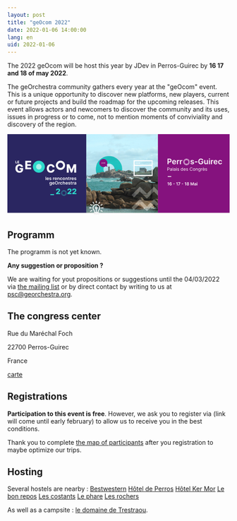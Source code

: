 ```yaml
---
layout: post
title: "geOcom 2022"
date: 2022-01-06 14:00:00
lang: en
uid: 2022-01-06
---
```


The 2022 geOcom will be host this year by JDev in Perros-Guirec by **16 17 and 18 of may 2022**.

The geOrchestra community gathers every year at the "geOcom" event. This is a unique opportunity to discover new platforms, new players, current or future projects and build the roadmap for the upcoming releases. This event allows actors and newcomers to discover the community and its uses, issues in progress or to come, not to mention moments of conviviality and discovery of the region.

![affiche geOcom 2022](/public/geocom2022/geocom_2022_banniere_petite.png)



## Programm

The programm is not yet known.

**Any suggestion or proposition ?**

We are waiting for yout propositions or suggestions until the 04/03/2022 via [the mailing list](https://groups.google.com/forum/#!forum/georchestra)  or by direct contact by writing to us at psc@georchestra.org.


## The congress center

Rue du Maréchal Foch

22700 Perros-Guirec

France

[carte](https://osm.org/go/erOU2wim?m=)


## Registrations

**Participation to this event is free**. However, we ask you to register via (link will come until early february) to allow us to receive you in the best conditions.

Thank you to complete [the map of participants](http://umap.openstreetmap.fr/fr/map/participants-geocom-2022_412235) after you registration to maybe optimize our trips.


## Hosting

Several hostels are nearby :
[Bestwestern](https://www.hotel-les-bains-perros-guirec.fr/fr/)
[Hôtel de Perros](http://hotel-de-perros.fr/)
[Hôtel Ker Mor](http://www.hotel-ker-mor.com)
[Le bon repos](https://www.lebonrepos-perros-guirec.fr)
[Les costants](https://www.hotel-les-costans.fr)
[Le phare](https://www.hotel-le-phare.fr)
[Les rochers](https://www.hotel-desrochers-perros.com)

As well as a campsite : [le domaine de Trestraou](http://domainedetrestraou.com).
